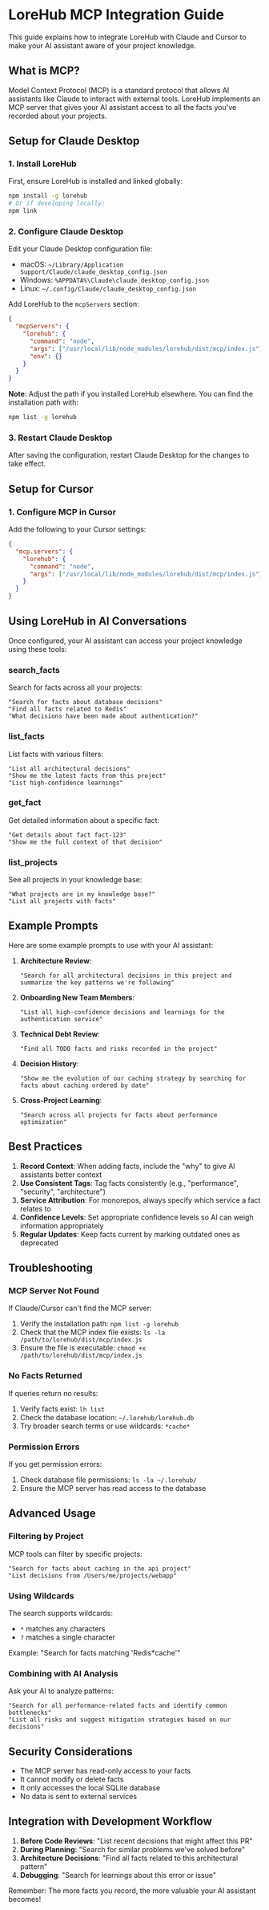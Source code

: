 # LoreHub MCP Integration Guide

This guide explains how to integrate LoreHub with Claude and Cursor to make your AI assistant aware of your project knowledge.

## What is MCP?

Model Context Protocol (MCP) is a standard protocol that allows AI assistants like Claude to interact with external tools. LoreHub implements an MCP server that gives your AI assistant access to all the facts you've recorded about your projects.

## Setup for Claude Desktop

### 1. Install LoreHub

First, ensure LoreHub is installed and linked globally:

```bash
npm install -g lorehub
# Or if developing locally:
npm link
```

### 2. Configure Claude Desktop

Edit your Claude Desktop configuration file:
- macOS: `~/Library/Application Support/Claude/claude_desktop_config.json`
- Windows: `%APPDATA%\Claude\claude_desktop_config.json`
- Linux: `~/.config/Claude/claude_desktop_config.json`

Add LoreHub to the `mcpServers` section:

```json
{
  "mcpServers": {
    "lorehub": {
      "command": "node",
      "args": ["/usr/local/lib/node_modules/lorehub/dist/mcp/index.js"],
      "env": {}
    }
  }
}
```

**Note**: Adjust the path if you installed LoreHub elsewhere. You can find the installation path with:
```bash
npm list -g lorehub
```

### 3. Restart Claude Desktop

After saving the configuration, restart Claude Desktop for the changes to take effect.

## Setup for Cursor

### 1. Configure MCP in Cursor

Add the following to your Cursor settings:

```json
{
  "mcp.servers": {
    "lorehub": {
      "command": "node",
      "args": ["/usr/local/lib/node_modules/lorehub/dist/mcp/index.js"]
    }
  }
}
```

## Using LoreHub in AI Conversations

Once configured, your AI assistant can access your project knowledge using these tools:

### search_facts
Search for facts across all your projects:
```
"Search for facts about database decisions"
"Find all facts related to Redis"
"What decisions have been made about authentication?"
```

### list_facts
List facts with various filters:
```
"List all architectural decisions"
"Show me the latest facts from this project"
"List high-confidence learnings"
```

### get_fact
Get detailed information about a specific fact:
```
"Get details about fact fact-123"
"Show me the full context of that decision"
```

### list_projects
See all projects in your knowledge base:
```
"What projects are in my knowledge base?"
"List all projects with facts"
```

## Example Prompts

Here are some example prompts to use with your AI assistant:

1. **Architecture Review**:
   ```
   "Search for all architectural decisions in this project and summarize the key patterns we're following"
   ```

2. **Onboarding New Team Members**:
   ```
   "List all high-confidence decisions and learnings for the authentication service"
   ```

3. **Technical Debt Review**:
   ```
   "Find all TODO facts and risks recorded in the project"
   ```

4. **Decision History**:
   ```
   "Show me the evolution of our caching strategy by searching for facts about caching ordered by date"
   ```

5. **Cross-Project Learning**:
   ```
   "Search across all projects for facts about performance optimization"
   ```

## Best Practices

1. **Record Context**: When adding facts, include the "why" to give AI assistants better context
2. **Use Consistent Tags**: Tag facts consistently (e.g., "performance", "security", "architecture")
3. **Service Attribution**: For monorepos, always specify which service a fact relates to
4. **Confidence Levels**: Set appropriate confidence levels so AI can weigh information appropriately
5. **Regular Updates**: Keep facts current by marking outdated ones as deprecated

## Troubleshooting

### MCP Server Not Found
If Claude/Cursor can't find the MCP server:
1. Verify the installation path: `npm list -g lorehub`
2. Check that the MCP index file exists: `ls -la /path/to/lorehub/dist/mcp/index.js`
3. Ensure the file is executable: `chmod +x /path/to/lorehub/dist/mcp/index.js`

### No Facts Returned
If queries return no results:
1. Verify facts exist: `lh list`
2. Check the database location: `~/.lorehub/lorehub.db`
3. Try broader search terms or use wildcards: `*cache*`

### Permission Errors
If you get permission errors:
1. Check database file permissions: `ls -la ~/.lorehub/`
2. Ensure the MCP server has read access to the database

## Advanced Usage

### Filtering by Project
MCP tools can filter by specific projects:
```
"Search for facts about caching in the api project"
"List decisions from /Users/me/projects/webapp"
```

### Using Wildcards
The search supports wildcards:
- `*` matches any characters
- `?` matches a single character

Example: "Search for facts matching 'Redis*cache'"

### Combining with AI Analysis
Ask your AI to analyze patterns:
```
"Search for all performance-related facts and identify common bottlenecks"
"List all risks and suggest mitigation strategies based on our decisions"
```

## Security Considerations

- The MCP server has read-only access to your facts
- It cannot modify or delete facts
- It only accesses the local SQLite database
- No data is sent to external services

## Integration with Development Workflow

1. **Before Code Reviews**: "List recent decisions that might affect this PR"
2. **During Planning**: "Search for similar problems we've solved before"
3. **Architecture Decisions**: "Find all facts related to this architectural pattern"
4. **Debugging**: "Search for learnings about this error or issue"

Remember: The more facts you record, the more valuable your AI assistant becomes!